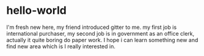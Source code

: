 # hello-world
I'm fresh new here,
my friend introduced gitter to me. 
my first job is international purchaser,
my second job is in government as an office clerk,
actually it quite boring do paper work.
I hope i can learn something new and find new area which is I really interested in.
